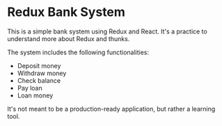# Redux Bank System

This is a simple bank system using Redux and React. It's a practice to understand more about Redux and thunks.

The system includes the following functionalities:

- Deposit money
- Withdraw money
- Check balance
- Pay loan
- Loan money

It's not meant to be a production-ready application, but rather a learning tool.
